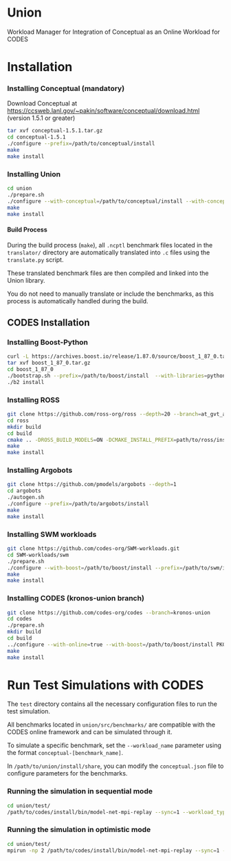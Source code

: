 # Union
Workload Manager for Integration of Conceptual as an Online Workload for CODES


# Installation

### Installing Conceptual (mandatory)

Download Conceptual at https://ccsweb.lanl.gov/~pakin/software/conceptual/download.html (version 1.5.1 or greater)

```bash
tar xvf conceptual-1.5.1.tar.gz
cd conceptual-1.5.1
./configure --prefix=/path/to/conceptual/install
make
make install
```

### Installing Union    
```bash
cd union
./prepare.sh
./configure --with-conceptual=/path/to/conceptual/install --with-conceptual-src=/path/to/conceptual --prefix=/path/to/union/install CC=mpicc CXX=mpicxx
make
make install
```

#### Build Process

During the build process (`make`), all `.ncptl` benchmark files located in the `translator/` directory are automatically translated into `.c` files using the `translate.py` script.

These translated benchmark files are then compiled and linked into the Union library.

You do not need to manually translate or include the benchmarks, as this process is automatically handled during the build.


## CODES Installation

### Installing Boost-Python

```bash
curl -L https://archives.boost.io/release/1.87.0/source/boost_1_87_0.tar.gz -o boost_1_87_0.tar.gz
tar xvf boost_1_87_0.tar.gz
cd boost_1_87_0 
./bootstrap.sh --prefix=/path/to/boost/install  --with-libraries=python
./b2 install
```

### Installing ROSS

```bash
git clone https://github.com/ross-org/ross --depth=20 --branch=at_gvt_arbitrary_function
cd ross
mkdir build
cd build
cmake .. -DROSS_BUILD_MODELS=ON -DCMAKE_INSTALL_PREFIX=path/to/ross/install -DCMAKE_C_COMPILER=mpicc -DCMAKE_CXX_COMPILER=mpicxx -DCMAKE_BUILD_TYPE=Debug -DCMAKE_C_FLAGS="-g -Wall"
make
make install
```

### Installing Argobots

```bash
git clone https://github.com/pmodels/argobots --depth=1
cd argobots
./autogen.sh
./configure --prefix=/path/to/argobots/install
make
make install
```

### Installing SWM workloads

```bash
git clone https://github.com/codes-org/SWM-workloads.git
cd SWM-workloads/swm
./prepare.sh
./configure --with-boost=/path/to/boost/install --prefix=/path/to/swm/install CC=mpicc CXX=mpicxx
make
make install
```

### Installing CODES (kronos-union branch)

```bash
git clone https://github.com/codes-org/codes --branch=kronos-union
cd codes
./prepare.sh
mkdir build
cd build
../configure --with-online=true --with-boost=/path/to/boost/install PKG_CONFIG_PATH=/home/path/to/argobots/install/lib/pkgconfig:/path/to/ross/install/lib/pkgconfig:/path/to/union/install/lib/pkgconfig:/path/to/swm/install/lib/pkgconfig --with-union=true --prefix=/path/to/codes/install CC=mpicc CXX=mpicxx 
make
make install
```


# Run Test Simulations with CODES

The `test` directory contains all the necessary configuration files to run the test simulation.

All benchmarks located in `union/src/benchmarks/` are compatible with the CODES online framework and can be simulated through it.

To simulate a specific benchmark, set the `--workload_name` parameter using the format `conceptual-[benchmark_name]`.

In `/path/to/union/install/share`, you can modify the `conceptual.json` file to configure parameters for the benchmarks.

### Running the simulation in sequential mode

```bash
cd union/test/
/path/to/codes/install/bin/model-net-mpi-replay --sync=1 --workload_type=conc-online --lp-io-use-suffix=1 --workload_name=conceptual-jacobi3d --num_net_traces=64 --alloc_file=node_alloc.conf  --lp-io-dir=outputdir -- df1d-72-adp.conf 
```

### Running the simulation in optimistic mode

```bash
cd union/test/
mpirun -np 2 /path/to/codes/install/bin/model-net-mpi-replay --sync=1 --workload_type=conc-online --lp-io-use-suffix=1 --workload_name=conceptual-jacobi3d --num_net_traces=64 --alloc_file=node_alloc.conf  --lp-io-dir=outputdir -- df1d-72-adp.conf 
```

